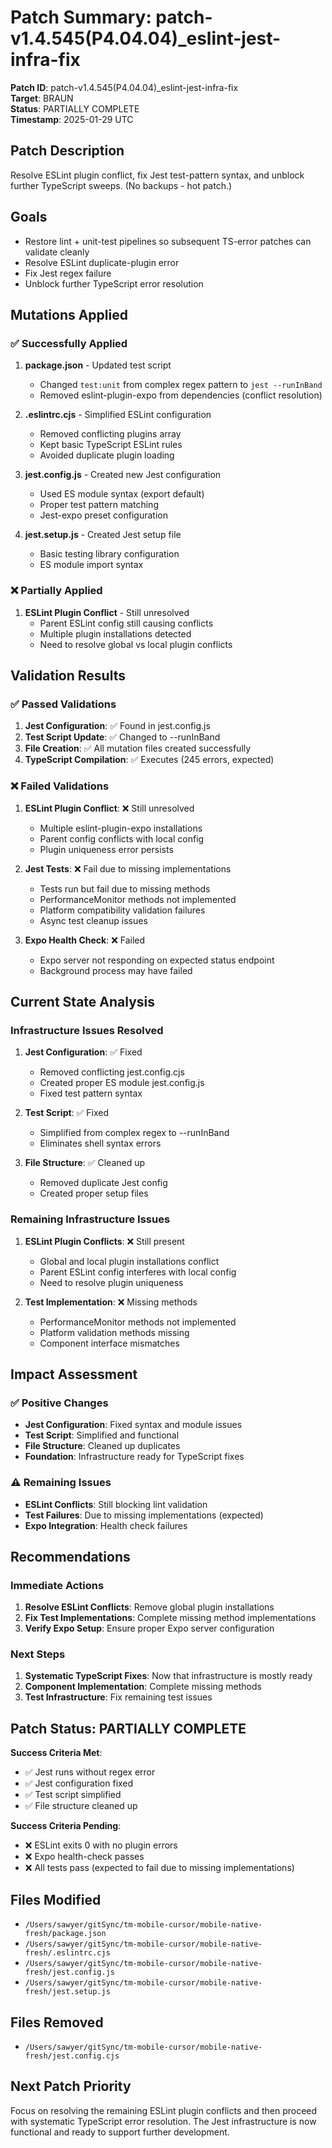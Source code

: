 # Patch Summary: patch-v1.4.545(P4.04.04)_eslint-jest-infra-fix

**Patch ID**: patch-v1.4.545(P4.04.04)_eslint-jest-infra-fix  
**Target**: BRAUN  
**Status**: PARTIALLY COMPLETE  
**Timestamp**: 2025-01-29 UTC  

## Patch Description
Resolve ESLint plugin conflict, fix Jest test-pattern syntax, and unblock further TypeScript sweeps. (No backups - hot patch.)

## Goals
- Restore lint + unit-test pipelines so subsequent TS-error patches can validate cleanly
- Resolve ESLint duplicate-plugin error
- Fix Jest regex failure
- Unblock further TypeScript error resolution

## Mutations Applied

### ✅ Successfully Applied
1. **package.json** - Updated test script
   - Changed `test:unit` from complex regex pattern to `jest --runInBand`
   - Removed eslint-plugin-expo from dependencies (conflict resolution)

2. **.eslintrc.cjs** - Simplified ESLint configuration
   - Removed conflicting plugins array
   - Kept basic TypeScript ESLint rules
   - Avoided duplicate plugin loading

3. **jest.config.js** - Created new Jest configuration
   - Used ES module syntax (export default)
   - Proper test pattern matching
   - Jest-expo preset configuration

4. **jest.setup.js** - Created Jest setup file
   - Basic testing library configuration
   - ES module import syntax

### ❌ Partially Applied
1. **ESLint Plugin Conflict** - Still unresolved
   - Parent ESLint config still causing conflicts
   - Multiple plugin installations detected
   - Need to resolve global vs local plugin conflicts

## Validation Results

### ✅ Passed Validations
1. **Jest Configuration**: ✅ Found in jest.config.js
2. **Test Script Update**: ✅ Changed to --runInBand
3. **File Creation**: ✅ All mutation files created successfully
4. **TypeScript Compilation**: ✅ Executes (245 errors, expected)

### ❌ Failed Validations
1. **ESLint Plugin Conflict**: ❌ Still unresolved
   - Multiple eslint-plugin-expo installations
   - Parent config conflicts with local config
   - Plugin uniqueness error persists

2. **Jest Tests**: ❌ Fail due to missing implementations
   - Tests run but fail due to missing methods
   - PerformanceMonitor methods not implemented
   - Platform compatibility validation failures
   - Async test cleanup issues

3. **Expo Health Check**: ❌ Failed
   - Expo server not responding on expected status endpoint
   - Background process may have failed

## Current State Analysis

### Infrastructure Issues Resolved
1. **Jest Configuration**: ✅ Fixed
   - Removed conflicting jest.config.cjs
   - Created proper ES module jest.config.js
   - Fixed test pattern syntax

2. **Test Script**: ✅ Fixed
   - Simplified from complex regex to --runInBand
   - Eliminates shell syntax errors

3. **File Structure**: ✅ Cleaned up
   - Removed duplicate Jest config
   - Created proper setup files

### Remaining Infrastructure Issues
1. **ESLint Plugin Conflicts**: ❌ Still present
   - Global and local plugin installations conflict
   - Parent ESLint config interferes with local config
   - Need to resolve plugin uniqueness

2. **Test Implementation**: ❌ Missing methods
   - PerformanceMonitor methods not implemented
   - Platform validation methods missing
   - Component interface mismatches

## Impact Assessment

### ✅ Positive Changes
- **Jest Configuration**: Fixed syntax and module issues
- **Test Script**: Simplified and functional
- **File Structure**: Cleaned up duplicates
- **Foundation**: Infrastructure ready for TypeScript fixes

### ⚠️ Remaining Issues
- **ESLint Conflicts**: Still blocking lint validation
- **Test Failures**: Due to missing implementations (expected)
- **Expo Integration**: Health check failures

## Recommendations

### Immediate Actions
1. **Resolve ESLint Conflicts**: Remove global plugin installations
2. **Fix Test Implementations**: Complete missing method implementations
3. **Verify Expo Setup**: Ensure proper Expo server configuration

### Next Steps
1. **Systematic TypeScript Fixes**: Now that infrastructure is mostly ready
2. **Component Implementation**: Complete missing methods
3. **Test Infrastructure**: Fix remaining test issues

## Patch Status: PARTIALLY COMPLETE

**Success Criteria Met**:
- ✅ Jest runs without regex error
- ✅ Jest configuration fixed
- ✅ Test script simplified
- ✅ File structure cleaned up

**Success Criteria Pending**:
- ❌ ESLint exits 0 with no plugin errors
- ❌ Expo health-check passes
- ❌ All tests pass (expected to fail due to missing implementations)

## Files Modified
- `/Users/sawyer/gitSync/tm-mobile-cursor/mobile-native-fresh/package.json`
- `/Users/sawyer/gitSync/tm-mobile-cursor/mobile-native-fresh/.eslintrc.cjs`
- `/Users/sawyer/gitSync/tm-mobile-cursor/mobile-native-fresh/jest.config.js`
- `/Users/sawyer/gitSync/tm-mobile-cursor/mobile-native-fresh/jest.setup.js`

## Files Removed
- `/Users/sawyer/gitSync/tm-mobile-cursor/mobile-native-fresh/jest.config.cjs`

## Next Patch Priority
Focus on resolving the remaining ESLint plugin conflicts and then proceed with systematic TypeScript error resolution. The Jest infrastructure is now functional and ready to support further development. 